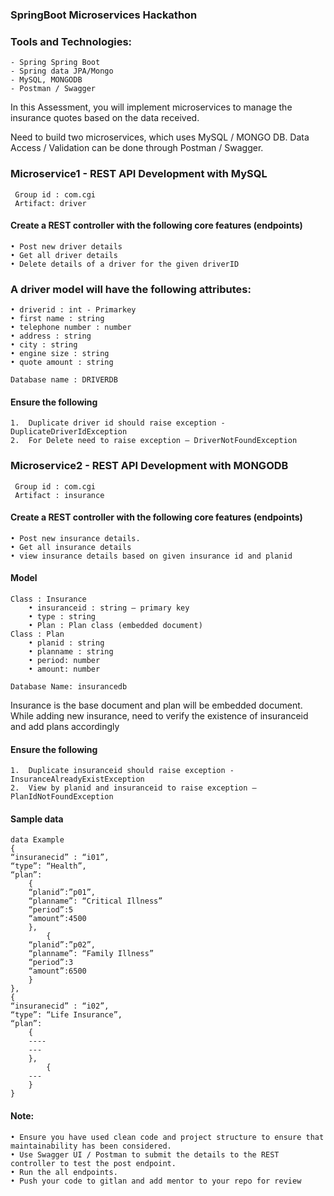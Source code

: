 ### SpringBoot Microservices Hackathon

### Tools and Technologies:

    - Spring Spring Boot
    - Spring data JPA/Mongo
    - MySQL, MONGODB
    - Postman / Swagger


In this Assessment, you will implement microservices to manage the insurance quotes based on the data received.

Need to build two microservices, which uses  MySQL /  MONGO DB. Data Access / Validation can be done through Postman / Swagger.

###  Microservice1 - REST API Development with MySQL
     Group id : com.cgi 
     Artifact: driver

#### Create a REST controller with the following core features (endpoints)
    • Post new driver details 
    • Get all driver details 
    • Delete details of a driver for the given driverID 

### A driver model will have the following attributes:
    • driverid : int - Primarkey
    • first name : string
    • telephone number : number 
    • address : string
    • city : string
    • engine size : string 
    • quote amount : string

    Database name : DRIVERDB

#### Ensure the following
    1.	Duplicate driver id should raise exception - DuplicateDriverIdException
    2.	For Delete need to raise exception – DriverNotFoundException



###  Microservice2 - REST API Development with MONGODB
     Group id : com.cgi 
     Artifact : insurance

#### Create a REST controller with the following core features (endpoints)
    • Post new insurance details. 
    • Get all insurance details 
    • view insurance details based on given insurance id and planid 

#### Model
    Class : Insurance  
        • insuranceid : string – primary key
        • type : string
        • Plan : Plan class (embedded document)
    Class : Plan
        • planid : string
        • planname : string
        • period: number
        • amount: number

    Database Name: insurancedb

Insurance is the base document and plan will be embedded document. While adding new insurance, need to verify the existence of insuranceid and add plans accordingly

#### Ensure the following
    1.	Duplicate insuranceid should raise exception - InsuranceAlreadyExistException
    2.	View by planid and insuranceid to raise exception – PlanIdNotFoundException

#### Sample data

    data Example 
    {
    “insuranecid” : “i01”,
    “type”: “Health”,
    “plan”:
        {
        “planid”:”p01”,
        “planname”: “Critical Illness”
        “period”:5
        “amount”:4500
        },
            {
        “planid”:”p02”,
        “planname”: “Family Illness”
        “period”:3
        “amount”:6500
        }
    },
    {
    “insuranecid” : “i02”,
    “type”: “Life Insurance”,
    “plan”:
        {
        ----
        ---
        },
            {
        ---
        }
    } 

#### Note:
    • Ensure you have used clean code and project structure to ensure that maintainability has been considered. 
    • Use Swagger UI / Postman to submit the details to the REST controller to test the post endpoint. 
    • Run the all endpoints. 
    • Push your code to gitlan and add mentor to your repo for review
    

